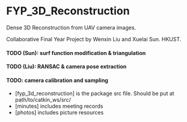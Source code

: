 # FYP_3D_Reconstruction

Dense 3D Reconstruction from UAV camera images.

Collaborative Final Year Project by Wenxin Liu and Xuelai Sun. HKUST.

#### TODO (Sun): surf function modification & triangulation
#### TODO (Liu): RANSAC & camera pose extraction
#### TODO: camera calibration and sampling

* [fyp_3d_reconstruction] is the package src file. Should be put at path/to/catkin_ws/src/
* [minutes] includes meeting records
* [photos] includes picture resources
